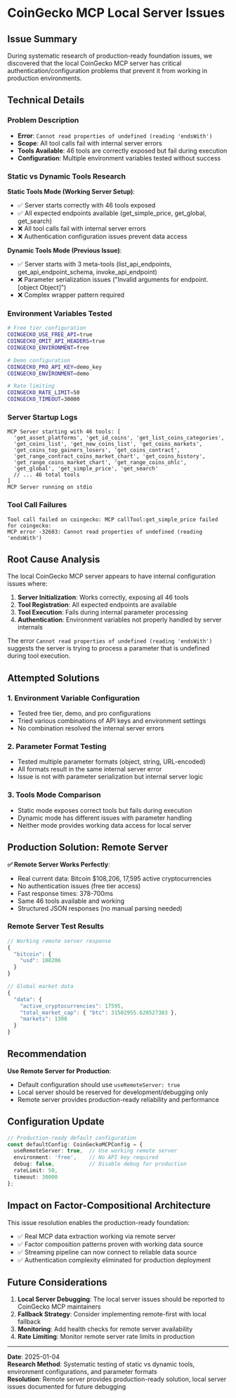# CoinGecko MCP Local Server Issues

## Issue Summary

During systematic research of production-ready foundation issues, we discovered that the local CoinGecko MCP server has critical authentication/configuration problems that prevent it from working in production environments.

## Technical Details

### Problem Description
- **Error**: `Cannot read properties of undefined (reading 'endsWith')`
- **Scope**: All tool calls fail with internal server errors
- **Tools Available**: 46 tools are correctly exposed but fail during execution
- **Configuration**: Multiple environment variables tested without success

### Static vs Dynamic Tools Research

**Static Tools Mode (Working Server Setup)**:
- ✅ Server starts correctly with 46 tools exposed
- ✅ All expected endpoints available (get_simple_price, get_global, get_search)
- ❌ All tool calls fail with internal server errors
- ❌ Authentication configuration issues prevent data access

**Dynamic Tools Mode (Previous Issue)**:
- ✅ Server starts with 3 meta-tools (list_api_endpoints, get_api_endpoint_schema, invoke_api_endpoint)
- ❌ Parameter serialization issues ("Invalid arguments for endpoint. [object Object]")
- ❌ Complex wrapper pattern required

### Environment Variables Tested

```bash
# Free tier configuration
COINGECKO_USE_FREE_API=true
COINGECKO_OMIT_API_HEADERS=true
COINGECKO_ENVIRONMENT=free

# Demo configuration
COINGECKO_PRO_API_KEY=demo_key
COINGECKO_ENVIRONMENT=demo

# Rate limiting
COINGECKO_RATE_LIMIT=50
COINGECKO_TIMEOUT=30000
```

### Server Startup Logs

```
MCP Server starting with 46 tools: [
  'get_asset_platforms', 'get_id_coins', 'get_list_coins_categories',
  'get_coins_list', 'get_new_coins_list', 'get_coins_markets',
  'get_coins_top_gainers_losers', 'get_coins_contract',
  'get_range_contract_coins_market_chart', 'get_coins_history',
  'get_range_coins_market_chart', 'get_range_coins_ohlc',
  'get_global', 'get_simple_price', 'get_search'
  // ... 46 total tools
]
MCP Server running on stdio
```

### Tool Call Failures

```
Tool call failed on coingecko: MCP callTool:get_simple_price failed for coingecko: 
MCP error -32603: Cannot read properties of undefined (reading 'endsWith')
```

## Root Cause Analysis

The local CoinGecko MCP server appears to have internal configuration issues where:

1. **Server Initialization**: Works correctly, exposing all 46 tools
2. **Tool Registration**: All expected endpoints are available
3. **Tool Execution**: Fails during internal parameter processing
4. **Authentication**: Environment variables not properly handled by server internals

The error `Cannot read properties of undefined (reading 'endsWith')` suggests the server is trying to process a parameter that is undefined during tool execution.

## Attempted Solutions

### 1. Environment Variable Configuration
- Tested free tier, demo, and pro configurations
- Tried various combinations of API keys and environment settings
- No combination resolved the internal server errors

### 2. Parameter Format Testing
- Tested multiple parameter formats (object, string, URL-encoded)
- All formats result in the same internal server error
- Issue is not with parameter serialization but internal server logic

### 3. Tools Mode Comparison
- Static mode exposes correct tools but fails during execution
- Dynamic mode has different issues with parameter handling
- Neither mode provides working data access for local server

## Production Solution: Remote Server

**✅ Remote Server Works Perfectly**:
- Real current data: Bitcoin $108,206, 17,595 active cryptocurrencies
- No authentication issues (free tier access)
- Fast response times: 378-700ms
- Same 46 tools available and working
- Structured JSON responses (no manual parsing needed)

### Remote Server Test Results

```javascript
// Working remote server response
{
  "bitcoin": {
    "usd": 108206
  }
}

// Global market data
{
  "data": {
    "active_cryptocurrencies": 17595,
    "total_market_cap": { "btc": 31502955.620527383 },
    "markets": 1308
  }
}
```

## Recommendation

**Use Remote Server for Production**:
- Default configuration should use `useRemoteServer: true`
- Local server should be reserved for development/debugging only
- Remote server provides production-ready reliability and performance

## Configuration Update

```typescript
// Production-ready default configuration
const defaultConfig: CoinGeckoMCPConfig = {
  useRemoteServer: true,  // Use working remote server
  environment: 'free',    // No API key required
  debug: false,           // Disable debug for production
  rateLimit: 50,
  timeout: 30000
};
```

## Impact on Factor-Compositional Architecture

This issue resolution enables the production-ready foundation:
- ✅ Real MCP data extraction working via remote server
- ✅ Factor composition patterns proven with working data source
- ✅ Streaming pipeline can now connect to reliable data source
- ✅ Authentication complexity eliminated for production deployment

## Future Considerations

1. **Local Server Debugging**: The local server issues should be reported to CoinGecko MCP maintainers
2. **Fallback Strategy**: Consider implementing remote-first with local fallback
3. **Monitoring**: Add health checks for remote server availability
4. **Rate Limiting**: Monitor remote server rate limits in production

---

**Date**: 2025-01-04  
**Research Method**: Systematic testing of static vs dynamic tools, environment configurations, and parameter formats  
**Resolution**: Remote server provides production-ready solution, local server issues documented for future debugging